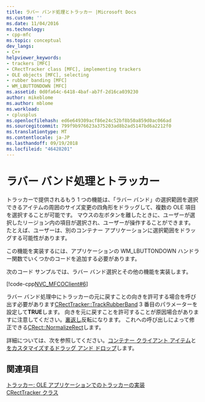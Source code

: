 ```yaml
---
title: ラバー バンド処理とトラッカー |Microsoft Docs
ms.custom: ''
ms.date: 11/04/2016
ms.technology:
- cpp-mfc
ms.topic: conceptual
dev_langs:
- C++
helpviewer_keywords:
- trackers [MFC]
- CRectTracker class [MFC], implementing trackers
- OLE objects [MFC], selecting
- rubber banding [MFC]
- WM_LBUTTONDOWN [MFC]
ms.assetid: 0d0fa64c-6418-4baf-ab7f-2d16ca039230
author: mikeblome
ms.author: mblome
ms.workload:
- cplusplus
ms.openlocfilehash: ed6e649309acf86e24c52bf8b50a859d0ac066ad
ms.sourcegitcommit: 799f9b976623a375203ad8b2ad5147bd6a2212f0
ms.translationtype: MT
ms.contentlocale: ja-JP
ms.lasthandoff: 09/19/2018
ms.locfileid: "46428201"
---
```

# <a name="rubber-banding-and-trackers"></a>ラバー バンド処理とトラッカー

トラッカーで提供されるもう 1 つの機能は、「ラバー バンド」の選択範囲を選択できるアイテムの周囲のサイズ変更の四角形をドラッグして、複数の OLE 項目を選択することが可能です。 マウスの左ボタンを離したときに、ユーザーが選択したリージョン内の項目が選択され、ユーザーが操作することができます。 たとえば、ユーザーは、別のコンテナー アプリケーションに選択範囲をドラッグする可能性があります。

この機能を実装するには、アプリケーションの WM_LBUTTONDOWN ハンドラー関数でいくつかのコードを追加する必要があります。

次のコード サンプルでは、ラバー バンド選択とその他の機能を実装します。

[!code-cpp[NVC_MFCOClient#6](../mfc/codesnippet/cpp/rubber-banding-and-trackers_1.cpp)]

ラバー バンド処理中にトラッカーの元に戻すことの向きを許可する場合を呼び出す必要があります[CRectTracker::TrackRubberBand](../mfc/reference/crecttracker-class.md#trackrubberband) 3 番目のパラメーターを設定して**TRUE**します。 向きを元に戻すことを許可することが原因場合がありますに注意してください。[裏返し](../mfc/reference/crecttracker-class.md#m_rect)反転になります。 これへの呼び出しによって修正できる[CRect::NormalizeRect](../atl-mfc-shared/reference/crect-class.md#normalizerect)します。

詳細については、次を参照してください。[コンテナー クライアント アイテム](../mfc/containers-client-items.md)と[をカスタマイズするドラッグ アンド ドロップ](../mfc/drag-and-drop-customizing.md)します。

## <a name="see-also"></a>関連項目

[トラッカー: OLE アプリケーションでのトラッカーの実装](../mfc/trackers-implementing-trackers-in-your-ole-application.md)<br/>
[CRectTracker クラス](../mfc/reference/crecttracker-class.md)
